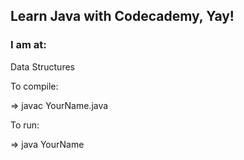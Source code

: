 ## Learn Java with Codecademy, Yay!

### I am at:

Data Structures

To compile:

=> javac YourName.java

To run:

=> java YourName

